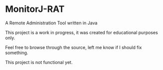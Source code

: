# MonitorJ-RAT
A Remote Administration Tool written in Java

This project is a work in progress, it was created for educational purposes only.

Feel free to browse through the source, left me know if I should fix something.

This project is not functional yet.
